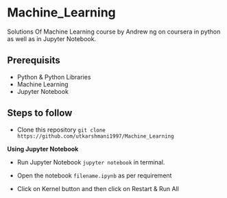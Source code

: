 # Machine_Learning
Solutions Of Machine Learning course by Andrew ng on coursera in python as well as in Jupyter Notebook.
## Prerequisits
 * Python & Python Libraries
 * Machine Learning
 * Jupyter Notebook
## Steps to follow
* Clone this repository `git clone https://github.com/utkarshmani1997/Machine_Learning`

 **Using Jupyter Notebook**
  
   * Run Jupyter Notebook `jupyter notebook` in terminal.
  
   * Open the notebook  `filename.ipynb` as per requirement
  
   * Click on Kernel button and then click on Restart & Run All  
